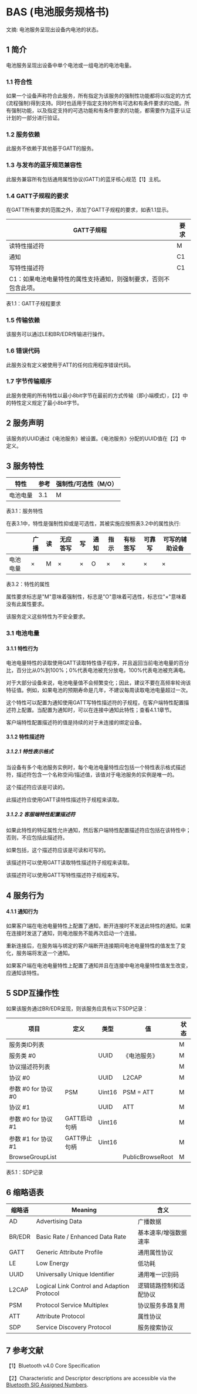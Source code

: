 





# BAS (电池服务规格书)
文摘:
电池服务呈现出设备内电池的状态。

##  1 简介

电池服务呈现出设备中单个电池或一组电池的电池电量。

### 1.1 符合性

如果一个设备声称符合此服务，所有指定为该服务的强制性功能都将以指定的方式(流程强制)得到支持。同时也适用于指定支持的所有可选和有条件要求的功能。所有强制功能，以及指定支持的可选功能和有条件要求的功能，都需要作为蓝牙认证计划的一部分进行验证。

### 1.2 服务依赖

此服务不依赖于其他基于GATT的服务。

### 1.3  与发布的蓝牙规范兼容性

此服务兼容所有包括通用属性协议(GATT)的蓝牙核心规范【1】主机。

### 1.4 GATT子规程的要求

在GATT所有要求的范围之外，添加了GATT子规程的要求，如表1.1显示。

| GATT子规程                                                   | 要求 |
| ----------------------------------------------------------- | ---- |
| 读特性描述符                                                  | M    |
| 通知                                                         | C1   |
| 写特性描述符                                                  | C1 |
| C1：如果电池电量特性的属性支持通知，则强制要求，否则不包含此项。 |	|

表1.1：GATT子规程要求



### 1.5 传输依赖

该服务可以通过LE和BR/EDR传输进行操作。

### 1.6 错误代码

此服务没有定义被使用于ATT的任何应用程序错误代码。

### 1.7 字节传输顺序

此服务使用的所有特性以最小8bit字节在最前的方式传输（即小端模式），【2】中的特性定义规定了最小8bit字节。

## 2 服务声明

该服务的UUID通过《电池服务》被设置。《电池服务》分配的UUID值在【2】中定义。

## 3 服务特性

| 特性     | 参考 | 强制性/可选性（M/O） |
| -------- | ---- | -------------------- |
| 电池电量 | 3.1  | M                    |

表3.1：服务特性

在表3.1中，特性是强制性抑或是可选性，其被实施应按照表3.2中的属性执行:



|          | 广播 | 读   | 无应答写 | 写   | 通知 | 指示 | 有标签写 | 可靠写 | 可写的辅助设备 |
| -------- | ---- | ---- | -------- | ---- | ---- | ---- | -------- | ------ | -------------- |
| 电池电量 | ×    | M    | ×        | ×    | O    | ×    | ×        | ×      | ×              |

表3.2：特性的属性

属性要求标志是"M"意味着强制性，标志是"O"意味着可选性，标志位"×"意味着没有此属性要求。

该服务定义这些特性为不安全要求。

### 3.1 电池电量

#### 3.1.1 特性行为

电池电量特性的读取使用GATT读取特性值子程序，并且返回当前电池电量的百分比，百分比从0%到100%；0%代表电池被充分放电，100%代表电池被充满电。

对于大部分设备来说，电池电量值不会频繁变化；因此，建议不要在高频率轮询该特征值。例如，如果电池的预期寿命是几年，不建议每周读取电池电量超过一次。

这个特性可以配置为通知使用GATT写特性描述符的子规程，在客户端特性配置描述符上配置。当配置为通知时，可以在连接中通知此特性；查看4.1.1章节。

客户端特性配置描述符的值是持续的对于未连接的绑定设备。



#### 3.1.2 特性描述符
##### 3.1.2.1 特性表示格式

当设备有多个电池服务实例时，每个电池电量特性应包括一个特性表示格式描述符，描述符包含一个名称空间/描述值，该值对于电池服务的实例是唯一的。

这个描述符应该是可读的。

此描述符应使用GATT读特性描述符子规程来读取。



##### 3.1.2.2 客服端特性配置描述符

如果此特性的特征属性允许通知，然后客户端特性配置描述符应包括在该特性中；否则，不应包括此描述符。

如果包括，这个描述符应该是可读和可写的。

该描述符可以使用GATT读取特性描述符子规程来读取。

该描述符可以使用GATT写特性描述符子规程来写。



## 4 服务行为

#### 4.1.1 通知行为

如果客户端在电池电量特性上配置了通知，断开连接时不发送此特性的通知。如果在连接时发送了通知，则电池服务不能再次启动一个连接。

重新连接后，在服务端与绑定的客户端断开连接期间电池电量特性的值发生了变化，服务端将发送一个通知。

如果客户端在电池电量特性上配置了通知并且在连接中电池电量特性值发生改变，应通知该特性。



## 5 SDP互操作性

如果该服务通过BR/EDR呈现，则该服务应具有以下SDP记录：

| 项目                | 定义         | 类型   | 值               | 状态 |
| ------------------- | ------------ | ------ | ---------------- | ---- |
| 服务类ID列表        |              |        |                  | M    |
| 服务类 #0           |              | UUID   | 《电池服务》     | M    |
| 协议描述符列表      |              |        |                  | M    |
| 协议 #0             |              | UUID   | L2CAP            | M    |
| 参数 #0 for 协议 #0 | PSM          | Uint16 | PSM = ATT        | M    |
| 协议 #1             |              | UUID   | ATT              | M    |
| 参数 #0 for 协议 #1 | GATT启动句柄 | Uint16 |                  | M    |
| 参数 #1 for 协议 #1 | GATT停止句柄 | Uint16 |                  | M    |
| BrowseGroupList     |              |        | PublicBrowseRoot | M    |

表5.1：SDP记录



## 6 缩略语表

| 缩略语 | Meaning                                    | 含义                   |
| ------ | ------------------------------------------ | ---------------------- |
| AD     | Advertising Data                           | 广播数据               |
| BR/EDR | Basic Rate / Enhanced Data Rate            | 基本速率/增强数据速率  |
| GATT   | Generic Attribute Profile                  | 通用属性协议           |
| LE     | Low Energy                                 | 低功耗                 |
| UUID   | Universally Unique Identifier              | 通用唯一识别码         |
| L2CAP  | Logical Link Control and Adaption Protocol | 逻辑链路控制和适配协议 |
| PSM    | Protocol Service Multiplex                 | 协议服务多路复用       |
| ATT    | Attribute Protocol                         | 属性协议               |
| SDP    | Service Discovery Protocol                 | 服务搜索协议           |



## 7 参考文献

【1】Bluetooth v4.0 Core Specification 

【2】Characteristic and Descriptor descriptions are accessible via the <u>Bluetooth SIG Assigned Numbers</u>. 





















































